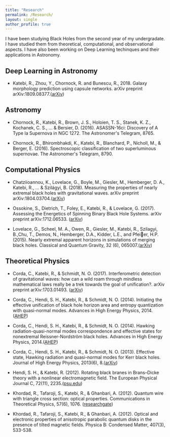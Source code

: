```yaml
---
title: "Research"
permalink: /Research/
layout: single
author_profile: true
---
```

I have been studying Black Holes from the second year of my undergradate. I have studied them from theoretical, computational, and observational aspects. I have also been working on Deep Learning techinques and their applications in Astronomy.

## Deep Learning in Astronomy
* Katebi, R., Zhou, Y., Chornock, R. and Bunescu, R., 2018. Galaxy morphology prediction using capsule networks. arXiv preprint arXiv:1809.08377.([arXiv](https://arxiv.org/abs/1809.08377))

## Astronomy
* Chornock, R., Katebi, R., Brown, J. S., Holoien, T. S., Stanek, K. Z., Kochanek, C. S., ... & Bersier, D. (2016). ASASSN-16ci: Discovery of A Type Ia Supernova in NGC 1272. The Astronomer's Telegram, 8765.

* Chornock, R., Bhirombhakdi, K., Katebi, R., Blanchard, P., Nicholl, M., & Berger, E. (2016). Spectroscopic classification of two superluminous supernovae. The Astronomer's Telegram, 8790.

## Computational Physics
* Chatziioannou, K., Lovelace, G., Boyle, M., Giesler, M., Hemberger, D. A., Katebi, R., ... & Szilágyi, B. (2018). Measuring the properties of nearly extremal black holes with gravitational waves. arXiv preprint arXiv:1804.03704.([arXiv](https://arxiv.org/pdf/1804.03704.pdf))

* Ossokine, S., Dietrich, T., Foley, E., Katebi, R., & Lovelace, G. (2017). Assessing the Energetics of Spinning Binary Black Hole Systems. arXiv preprint arXiv:1712.06533. ([arXiv](https://arxiv.org/pdf/1712.06533.pdf))

* Lovelace, G., Scheel, M. A., Owen, R., Giesler, M., Katebi, R., Szilagyi, B.,Chu, T., Demos, N., Hemberger, D.A., Kidder,
L.E., and Pfeier, H.P. (2015). Nearly extremal apparent horizons in simulations of merging black holes. Classical and Quantum Gravity, 32 (6), 065007.([arXiv](https://arxiv.org/pdf/1411.7297.pdf))

## Theoretical Physics
* Corda, C., Katebi, R., & Schmidt, N. O. (2017). Interferometric detection of gravitational waves: how can a wild roam through mindless mathematical laws really be a trek towards the goal of unification?. arXiv preprint arXiv:1703.01493. ([arXiv](https://arxiv.org/pdf/1703.01493))

* Corda, C., Hendi, S. H., Katebi, R., & Schmidt, N. O. (2014). Initiating the effective unification of black hole horizon area and entropy quantization with quasi-normal modes. Advances in High Energy Physics, 2014.([AHEP](http://downloads.hindawi.com/journals/ahep/2014/530547.pdf))

* Corda, C., Hendi, S. H., Katebi, R., & Schmidt, N. O. (2014). Hawking radiation-quasi-normal modes correspondence and effective states for nonextremal Reissner-Nordström black holes. Advances in High Energy Physics, 2014.([AHEP](http://downloads.hindawi.com/journals/ahep/2014/527874.pdf))

* Corda, C., Hendi, S. H., Katebi, R., & Schmidt, N. O. (2013). Effective state, Hawking radiation and quasi-normal modes for Kerr black holes. Journal of High Energy Physics, 2013(6), 8.([arXiv](https://arxiv.org/pdf/1305.3710))

* Hendi, S. H., & Katebi, R. (2012). Rotating black branes in Brans–Dicke theory with a nonlinear electromagnetic field. The European Physical Journal C, 72(11), 2235.([psu.edu](http://citeseerx.ist.psu.edu/viewdoc/download?doi=10.1.1.269.6993&rep=rep1&type=pdf))

* Khordad, R., Tafaroji, S., Katebi, R., & Ghanbari, A. (2012). Quantum wire with triangle cross section: optical properties. Communications in Theoretical Physics, 57(6), 1076. ([researchgate](https://www.researchgate.net/profile/Reza_Katebi2/publication/254497062_Quantum_Wire_with_Triangle_Cross_Section_Optical_Properties/links/00b7d5357ea2822487000000.pdf))

* Khordad, R., Tafaroji, S., Katebi, R., & Ghanbari, A. (2012). Optical and electronic properties of anisotropic parabolic quantum disks in the presence of tilted magnetic fields. Physica B: Condensed Matter, 407(3), 533-538.
